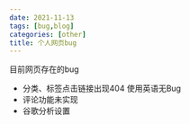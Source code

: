 ```yaml
---
date: 2021-11-13
tags: [bug,blog] 
categories: [other]
title: 个人网页bug
---
```


目前网页存在的bug

* 分类、标签点击链接出现404 使用英语无Bug 
* 评论功能未实现
* 谷歌分析设置

